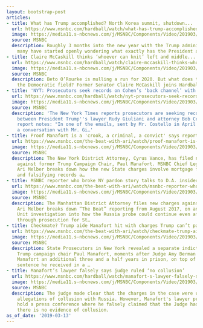 ```yaml
---
layout: bootstrap-post
articles:
- title: What has Trump accomplished? North Korea summit, shutdown...
  url: https://www.msnbc.com/hardball/watch/what-has-trump-accomplished-north-korea-summit-shutdown-fight-point-to-losses-1457656387761
  image: https://media11.s-nbcnews.com/j/MSNBC/Components/Video/201903/n_hardball_rubin_190313_1920x1080.nbcnews-fp-1200-630.jpg
  source: MSNBC
  description: Roughly 3 months into the new year with the Trump administration and
    many have started openly wondering what exactly has the President accomplished.
- title: Claire McCaskill thinks ‘whoever can knit’ left and middle...
  url: https://www.msnbc.com/hardball/watch/claire-mccaskill-thinks-whoever-can-knit-left-and-middle-will-win-democratic-nomination-1457650243818
  image: https://media11.s-nbcnews.com/j/MSNBC/Components/Video/201903/n_hardball_claire_190313_1920x1080.nbcnews-fp-1200-630.jpg
  source: MSNBC
  description: Beto O’Rourke is mulling a run for 2020. But what does that mean for
    the Democratic field? Former Senator Claire McCaskill joins Hardball.
- title: 'NYT: Prosecutors seek records on Cohen’s ‘back channel’ with...'
  url: https://www.msnbc.com/hardball/watch/nyt-prosecutors-seek-records-on-cohen-s-back-channel-with-giuliani-1457642051894
  image: https://media11.s-nbcnews.com/j/MSNBC/Components/Video/201903/n_hardball_baker_190313_1920x1080.nbcnews-fp-1200-630.jpg
  source: MSNBC
  description: 'The New York Times reports prosecutors are seeking records on communications
    between President Trump''s lawyer Rudy Giuliani and attorney Bob Costello. The
    report notes: "In one of the emails, sent by Mr. Costello in April 2018 after
    a conversation with Mr. Gi…'
- title: Proof Manafort is a 'crook, a criminal, a convict' says reporter
  url: https://www.msnbc.com/the-beat-with-ari/watch/proof-manafort-is-a-crook-a-criminal-a-convict-says-reporter-1457644611776
  image: https://media11.s-nbcnews.com/j/MSNBC/Components/Video/201903/n_ari_lupica_190313_1920x1080.nbcnews-fp-1200-630.jpg
  source: MSNBC
  description: The New York District Attorney, Cyrus Vance, has filed new charges
    against former Trump Campaign Chair, Paul Manafort. MSNBC Chief Legal Correspondent
    Ari Melber breaks down how the new State charges involve mortgage fraud, conspiracy
    and falsifying records a…
- title: MSNBC reporter who broke NY pardon story talks to D.A. insider
  url: https://www.msnbc.com/the-beat-with-ari/watch/msnbc-reporter-who-broke-ny-pardon-story-talks-to-d-a-insider-1457643587607
  image: https://media11.s-nbcnews.com/j/MSNBC/Components/Video/201903/n_ari_da_190313_1920x1080.nbcnews-fp-1200-630.jpg
  source: MSNBC
  description: The Manhattan District Attorney files new charges against Paul Manafort.
    Ari Melber breaks down “The Beat” reporting from August 2017, on an MSNBC Legal
    Unit investigation into how the Russia probe could continue even after pardons,
    through prosecution for St…
- title: Checkmate? Trump aide Manafort hit with charges Trump can’t pardon
  url: https://www.msnbc.com/the-beat-with-ari/watch/checkmate-trump-aide-manafort-hit-with-charges-trump-can-t-pardon-1457644099564
  image: https://media11.s-nbcnews.com/j/MSNBC/Components/Video/201903/n_ari_manafort1_190313_1920x1080.nbcnews-fp-1200-630.jpg
  source: MSNBC
  description: State Prosecutors in New York revealed a separate indictment of former
    Trump campaign chair Paul Manafort, moments after Judge Amy Berman Jackson handed
    Manafort an additional three and a half years in prison, on top of the 47-month
    sentence he received in a …
- title: Manafort’s lawyer falsely says judge ruled ‘no collusion’
  url: https://www.msnbc.com/hardball/watch/manafort-s-lawyer-falsely-says-judge-ruled-no-collusion-1457638467564
  image: https://media11.s-nbcnews.com/j/MSNBC/Components/Video/201903/n_hardball_joyce_190313_1920x1080.nbcnews-fp-1200-630.jpg
  source: MSNBC
  description: The judge made clear that the charges in the case were unrelated to
    allegations of collusion with Russia. However, Manafort's lawyer proceeded to
    hold a press conference where he falsely claimed that the Judge had ruled that
    there is no evidence of collusion.
as_of_date: '2019-03-13'
---
```


